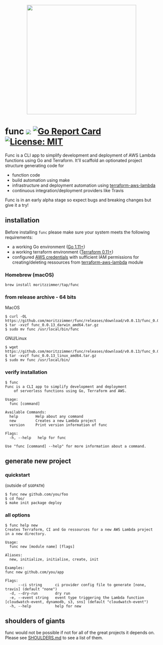 <p align="center"><img src="https://github.com/moritzzimmer/func/blob/master/logo.png" width="360"></p>

# func ![](https://github.com/moritzzimmer/func/workflows/ci/badge.svg) [![Go Report Card](https://goreportcard.com/badge/github.com/moritzzimmer/func)](https://goreportcard.com/badge/github.com/moritzzimmer/func) [![License: MIT](https://img.shields.io/badge/License-MIT-yellow.svg)](https://opensource.org/licenses/MIT)

Func is a CLI app to simplify development and deployment of AWS Lambda functions using Go and Terraform. It'll scaffold an optionated project structure generating code for

- function code
- build automation using make
- infrastructure and deployment automation using [terraform-aws-lambda](https://github.com/spring-media/terraform-aws-lambda)
- continuous integration/deployment providers like Travis

Func is in an early alpha stage so expect bugs and breaking changes but give it a try!

## installation

Before installing `func` please make sure your system meets the following requirements:

- a working Go environment ([Go 1.11+](https://golang.org/))
- a working terraform environment ([Terraform 0.11+](https://www.terraform.io/downloads.html))
- configured [AWS credentials](https://docs.aws.amazon.com/cli/latest/userguide/cli-chap-getting-started.html) with sufficient IAM permissions for creating/deleting ressources from [terraform-aws-lambda](https://github.com/spring-media/terraform-aws-lambda) module

### Homebrew (macOS)

```
brew install moritzzimmer/tap/func
```

### from release archive - 64 bits

MacOS

```
$ curl -OL https://github.com/moritzzimmer/func/releases/download/v0.0.13/func_0.0.13_darwin_amd64.tar.gz
$ tar -xvzf func_0.0.13_darwin_amd64.tar.gz
$ sudo mv func /usr/local/bin/func
```

GNU/Linux

```
$ wget https://github.com/moritzzimmer/func/releases/download/v0.0.13/func_0.0.13_linux_amd64.tar.gz
$ tar -xvzf func_0.0.13_linux_amd64.tar.gz
$ sudo mv func /usr/local/bin/
```

### verify installation

```
$ func
Func is a CLI app to simplify development and deployment
	of serverless functions using Go, Terraform and AWS.

Usage:
  func [command]

Available Commands:
  help        Help about any command
  new         Creates a new Lambda project
  version     Print version information of func

Flags:
  -h, --help   help for func

Use "func [command] --help" for more information about a command.
```

## generate new project

### quickstart

(outside of `$GOPATH`)

```
$ func new github.com/you/foo
$ cd foo/
$ make init package deploy
```

### all options

```
$ func help new
Creates Terraform, CI and Go ressources for a new AWS Lambda project
in a new directory.

Usage:
  func new [module name] [flags]

Aliases:
  new, initialize, initialise, create, init

Examples:
func new github.com/you/app

Flags:
      --ci string      ci provider config file to generate [none, travis] (default "none")
  -d, --dry-run        dry run
  -e, --event string   event type triggering the Lambda function [cloudwatch-event, dynamodb, s3, sns] (default "cloudwatch-event")
  -h, --help           help for new
```

## shoulders of giants

func would not be possible if not for all of the great projects it depends on. Please see [SHOULDERS.md](SHOULDERS.md) to see a list of them.
